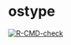 ostype
======

 <!-- badges: start -->
  [![R-CMD-check](https://github.com/A2-ai/osinfo/actions/workflows/R-CMD-check.yaml/badge.svg)](https://github.com/A2-ai/osinfo/actions/workflows/R-CMD-check.yaml)
  <!-- badges: end -->

